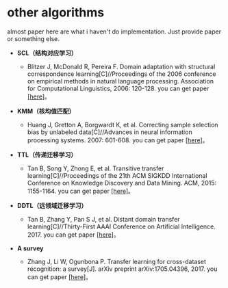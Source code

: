 # other algorithms

almost paper here are what i haven't do implementation. Just provide paper or something else.

- **SCL（结构对应学习）**
    - Blitzer J, McDonald R, Pereira F. Domain adaptation with structural correspondence learning[C]//Proceedings of the 2006 conference on empirical methods in natural language processing. Association for Computational Linguistics, 2006: 120-128. you can get paper [[here]](https://dl.acm.org/citation.cfm?id=1610094)。

- **KMM（核均值匹配）**
    - Huang J, Gretton A, Borgwardt K, et al. Correcting sample selection bias by unlabeled data[C]//Advances in neural information processing systems. 2007: 601-608. you can get paper [[here]](https://dl.acm.org/citation.cfm?id=2976456.2976532)。

- **TTL（传递迁移学习）**
    - Tan B, Song Y, Zhong E, et al. Transitive transfer learning[C]//Proceedings of the 21th ACM SIGKDD International Conference on Knowledge Discovery and Data Mining. ACM, 2015: 1155-1164. you can get paper [[here]](https://dl.acm.org/citation.cfm?id=2783295)。

- **DDTL（远领域迁移学习）**
    - Tan B, Zhang Y, Pan S J, et al. Distant domain transfer learning[C]//Thirty-First AAAI Conference on Artificial Intelligence. 2017. you can get paper [[here]](http://www.ntu.edu.sg/home/sinnopan/publications/[AAAI17]Distant%20Domain%20Transfer%20Learning.pdf)。

- **A survey**
    - Zhang J, Li W, Ogunbona P. Transfer learning for cross-dataset recognition: a survey[J]. arXiv preprint arXiv:1705.04396, 2017. you can get paper [[here]](https://arxiv.org/abs/1705.04396)。
